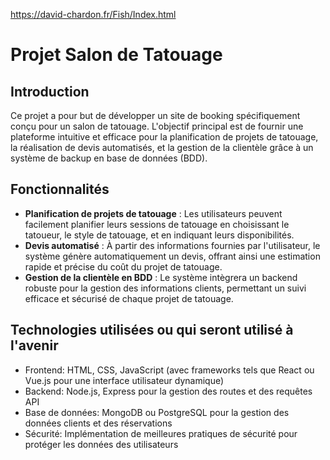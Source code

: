 


https://david-chardon.fr/Fish/Index.html

# Projet Salon de Tatouage

## Introduction

Ce projet a pour but de développer un site de booking spécifiquement conçu pour un salon de tatouage. L'objectif principal est de fournir une plateforme intuitive et efficace pour la planification de projets de tatouage, la réalisation de devis automatisés, et la gestion de la clientèle grâce à un système de backup en base de données (BDD).

## Fonctionnalités

- **Planification de projets de tatouage** : Les utilisateurs peuvent facilement planifier leurs sessions de tatouage en choisissant le tatoueur, le style de tatouage, et en indiquant leurs disponibilités.
- **Devis automatisé** : À partir des informations fournies par l'utilisateur, le système génère automatiquement un devis, offrant ainsi une estimation rapide et précise du coût du projet de tatouage.
- **Gestion de la clientèle en BDD** : Le système intègrera un backend robuste pour la gestion des informations clients, permettant un suivi efficace et sécurisé de chaque projet de tatouage.

## Technologies utilisées ou qui seront utilisé à l'avenir

- Frontend: HTML, CSS, JavaScript (avec frameworks tels que React ou Vue.js pour une interface utilisateur dynamique)
- Backend: Node.js, Express pour la gestion des routes et des requêtes API
- Base de données: MongoDB ou PostgreSQL pour la gestion des données clients et des réservations
- Sécurité: Implémentation de meilleures pratiques de sécurité pour protéger les données des utilisateurs


